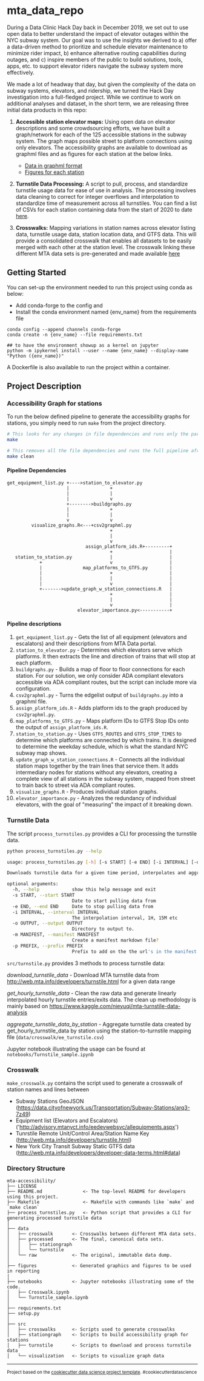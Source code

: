 # mta_data_repo
During a Data Clinic Hack Day back in December 2019, we set out to use open data to better understand the impact of elevator outages within the NYC subway system. Our goal was to use the insights we derived to a) offer a data-driven method to prioritize and schedule elevator maintenance to minimize rider impact, b) enhance alternative routing capabilities during outages, and c) inspire members of the public to build solutions, tools, apps, etc. to support elevator riders navigate the subway system more effectively.

We made a lot of headway that day, but given the complexity of the data on subway systems, elevators, and ridership, we turned the Hack Day investigation into a full-fledged project. While we continue to work on additional analyses and dataset, in the short term, we are releasing three initial data products in this repo:

1. **Accessible station elevator maps:** Using open data on elevator descriptions and some crowdsourcing efforts, we have built a graph/network for each of the 125 accessible stations in the subway system. The graph maps possible street to platform connections using only elevators. The accessibility graphs are available to download as graphml files and as figures for each station at the below links.  
    - [Data in graphml format](data/processed/stationgraph)
    - [Figures for each station](figures/elevator_maps)

2. **Turnstile Data Processing:** A script to pull, process, and standardize turnstile usage data for ease of use in analysis. The processing involves data cleaning to correct for integer overflows and interpolation to standardize time of measurement across all turnstiles. You can find a list of CSVs for each station containing data from the start of 2020 to date [here](turnstile_station_data.md).

3. **Crosswalks:** Mapping variations in station names across elevator listing data, turnstile usage data, station location data, and GTFS data. This will provide a consolidated crosswalk that enables all datasets to be easily merged with each other at the station level. The crosswalk linking these different MTA data sets is pre-generated and made available [here](data/crosswalk/Master_crosswalk.csv)

## Getting Started
You can set-up the environment needed to run this project using conda as below:
- Add conda-forge to the config and
- Install the conda environment named {env_name} from the requirements file

```
conda config --append channels conda-forge
conda create -n {env_name} --file requirements.txt

## to have the environment showup as a kernel on jupyter
python -m ipykernel install --user --name {env_name} --display-name "Python ({env_name})"
```
A Dockerfile is also available to run the project within a container.

## Project Description

### Accessibility Graph for stations

To run the below defined pipeline to generate the accessibility graphs for stations, you simply need to run `make` from the project directory.

```bash
# This looks for any changes in file dependencies and runs only the parts of the pipeline downstream from the it
make  

# This removes all the file dependencies and runs the full pipeline afresh
make clean
```

#### Pipeline Dependencies
```
get_equipment_list.py +---->station_to_elevator.py
                      |               +
                      |               |
                      |               v
                      +-------->buildgraphs.py
                      |               +
                      |               |
                      v               v
         visualize_graphs.R<---+csv2graphml.py
                                      +
                                      |
                                      v
                             assign_platform_ids.R+---------+
                                      +                     |
   station_to_station.py              |                     |
            +                         v                     |
            |               map_platforms_to_GTFS.py        |
            |                         +                     |
            |                         |                     |
            |                         v                     |
            +------->update_graph_w_station_connections.R   |
                                      +                     |
                                      |                     |
                                      v                     |
                          elevator_importance.py<-----------+
```
#### Pipeline descriptions
1. ``get_equipment_list.py`` - Gets the list of all equipment (elevators and escalators) and their descriptions from MTA Data portal.
1. ``station_to_elevator.py`` - Determines which elevators serve which platforms. It then extracts the line and direction of trains that will stop at each platform.
1. ``buildgraphs.py`` - Builds a map of floor to floor connections for each station. For our solution, we only consider ADA compliant elevators accessible via ADA compliant routes, but the script can include more via configuration.
1. ``csv2graphml.py`` - Turns the edgelist output of ``buildgraphs.py`` into a graphml file.
1. ``assign_platform_ids.R`` - Adds platform ids to the graph produced by ``csv2graphml.py``.
1. ``map_platforms_to_GTFS.py`` - Maps platform IDs to GTFS Stop IDs onto the output of ``assign_platform_ids.R``.
1. ``station_to_station.py`` - Uses ``GTFS_ROUTES`` and ``GTFS_STOP_TIMES`` to determine which platforms are connected by which trains. It is designed to determine the weekday schedule, which is what the standard NYC subway map shows.
1. ``update_graph_w_station_connections.R`` - Connects all the individual station maps together by the train lines that service them. It adds intermediary nodes for stations without any elevators, creating a complete  view of all stations in the subway system, mapped from street to train back to street via ADA compliant routes.
1. ``visualize_graphs.R`` - Produces individual station graphs.
1. ``elevator_importance.py`` - Analyzes the redundancy of individual elevators, with the goal of "measuring" the impact of it breaking down.

### Turnstile Data

The script `process_turnstiles.py` provides a CLI for processing the turnstile data.

```bash
python process_turnstiles.py --help

usage: process_turnstiles.py [-h] [-s START] [-e END] [-i INTERVAL] [-o OUTPUT] [-m MANIFEST] [-p PREFIX]

Downloads turnstile data for a given time period, interpolates and aggregates to station level

optional arguments:
  -h, --help            show this help message and exit
  -s START, --start START
                        Date to start pulling data from
  -e END, --end END     Date to stop pulling data from
  -i INTERVAL, --interval INTERVAL
                        The interpolation interval, 1H, 15M etc
  -o OUTPUT, --output OUTPUT
                        Directory to output to.
  -m MANIFEST, --manifest MANIFEST
                        Create a manifest markdown file?
  -p PREFIX, --prefix PREFIX
                        Prefix to add on the the url's in the manifest
```

`src/turnstile.py` provides 3 methods to process turnstile data:

*download_turnstile_data* - Download MTA turnstile data from http://web.mta.info/developers/turnstile.html for a given data range

*get_hourly_turnstile_data* - Clean the raw data and generate linearly interpolated hourly turnstile entries/exits data. The clean up methodology is mainly based on https://www.kaggle.com/nieyuqi/mta-turnstile-data-analysis

*aggregate_turnstile_data_by_station* - Aggregate turnstile data created by get_hourly_turnstile_data by station using the station-to-turnstile mapping file (`data/crosswalk/ee_turnstile.csv`)

Jupyter notebook illustrating the usage can be found at `notebooks/Turnstile_sample.ipynb`


### Crosswalk
`make_crosswalk.py` contains the script used to generate a crosswalk of station names and lines between 
- Subway Stations GeoJSON (https://data.cityofnewyork.us/Transportation/Subway-Stations/arq3-7z49)
- Equipment list (Elevators and Escalators) ('http://advisory.mtanyct.info/eedevwebsvc/allequipments.aspx')
- Tunrstile Remote Unit/Control Area/Station Name Key (http://web.mta.info/developers/turnstile.html)
- New York City Transit Subway Static GTFS data (http://web.mta.info/developers/developer-data-terms.html#data)

### Directory Structure
    mta-accessibility/
    ├── LICENSE
    ├── README.md               <- The top-level README for developers using this project.
    ├── Makefile                <- Makefile with commands like `make` and `make clean`
    ├── process_turnstiles.py   <- Python script that provides a CLI for generating processed turnstile data
    │
    ├── data
    │   ├── crosswalk       <- Crosswalks between different MTA data sets.
    │   ├── processed       <- The final, canonical data sets.
    │   │   ├── stationgraph
    │   │   └── turnstile
    │   └── raw             <- The original, immutable data dump.
    │
    ├── figures             <- Generated graphics and figures to be used in reporting
    │
    ├── notebooks           <- Jupyter notebooks illustrating some of the code.
    │   ├── Crosswalk.ipynb
    │   └── Turnstile_sample.ipynb
    │
    ├── requirements.txt
    ├── setup.py
    │
    ├── src
    │   ├── crosswalks      <- Scripts used to generate crosswalks
    │   ├── stationgraph    <- Scripts to build accessibility graph for stations
    │   ├── turnstile       <- Scripts to download and process turnstile data
    │   └── visualization   <- Scripts to visualize graph data

--------

<p><small>Project based on the <a target="_blank" href="https://drivendata.github.io/cookiecutter-data-science/">cookiecutter data science project template</a>. #cookiecutterdatascience</small></p>

